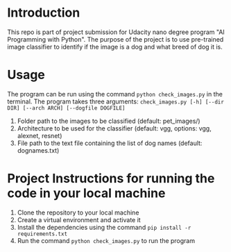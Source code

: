 # Introduction 
This repo is part of project submission for Udacity nano degree program "AI Programming with Python".
The purpose of the project is to use pre-trained image classifier to identify if the image is a dog and what breed of dog it is.


# Usage
The program can be run using the command `python check_images.py` in the terminal.
The program takes three arguments: `check_images.py [-h] [--dir DIR] [--arch ARCH] [--dogfile DOGFILE]`
1. Folder path to the images to be classified (default: pet_images/)
2. Architecture to be used for the classifier (default: vgg, options: vgg, alexnet, resnet)
3. File path to the text file containing the list of dog names (default: dognames.txt)

# Project Instructions for running the code in your local machine
1. Clone the repository to your local machine
2. Create a virtual environment and activate it
3. Install the dependencies using the command `pip install -r requirements.txt`
4. Run the command `python check_images.py` to run the program
